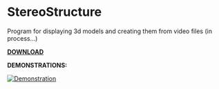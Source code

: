 # StereoStructure
 Program for displaying 3d models and creating them from video files (in process...)  
   
<b><a href="https://github.com/MrAlexeiMK/StereoStructure/raw/main/StereoStructure.msi">DOWNLOAD</b></a>  
  
<b>DEMONSTRATIONS:</b>
  
[![Demonstration](https://img.youtube.com/vi/4aomYTqI5K8/0.jpg)](https://www.youtube.com/watch?v=4aomYTqI5K8)  
